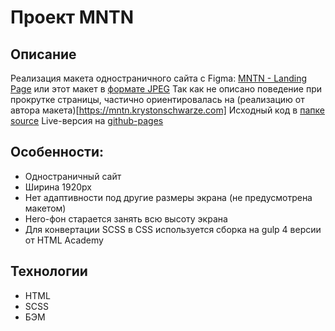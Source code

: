 # Проект MNTN
## Описание
Реализация макета одностраничного сайта с Figma: [MNTN - Landing Page](https://www.figma.com/community/file/788675347108478517/mntn-landing-page) или этот макет в [формате JPEG](maket.jpg)
Так как не описано поведение при прокрутке страницы, частично ориентировалась на (реализацию от автора макета)[https://mntn.krystonschwarze.com]
Исходный код в [папке source](source)
Live-версия на [github-pages](https://nicae-dev.github.io/mntn)

## Особенности:
* Одностраничный сайт
* Ширина 1920px
* Нет адаптивности под другие размеры экрана (не предусмотрена макетом)
* Hero-фон старается занять всю высоту экрана
* Для конвертации SCSS в CSS используется сборка на gulp 4 версии от HTML Academy

## Технологии
* HTML
* SCSS
* БЭМ
